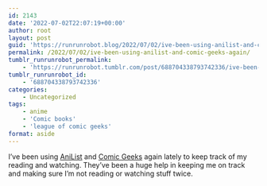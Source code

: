 ```yaml
---
id: 2143
date: '2022-07-02T22:07:19+00:00'
author: root
layout: post
guid: 'https://runrunrobot.blog/2022/07/02/ive-been-using-anilist-and-comic-geeks-again/'
permalink: /2022/07/02/ive-been-using-anilist-and-comic-geeks-again/
tumblr_runrunrobot_permalink:
    - 'https://runrunrobot.tumblr.com/post/688704338793742336/ive-been-using-anilist-and-comic-geeks-again'
tumblr_runrunrobot_id:
    - '688704338793742336'
categories:
    - Uncategorized
tags:
    - anime
    - 'Comic books'
    - 'league of comic geeks'
format: aside
---
```


I’ve been using [AniList](https://anilist.co/user/runrunrobot/) and [Comic Geeks](https://leagueofcomicgeeks.com/profile/runrunrobot/reading) again lately to keep track of my reading and watching. They’ve been a huge help in keeping me on track and making sure I’m not reading or watching stuff twice.